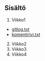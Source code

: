 ##  Sisältö
01.  Viikko1
* [gitlog.txt](https://github.com/JJKuusisto/harjoitustyo/blob/master/laskarit/viikko1/gitlog.txt)
* [komentirivi.txt](https://github.com/JJKuusisto/harjoitustyo/blob/master/laskarit/viikko1/komentorivi.txt)
2.  Viikko2
3.  Viikko3
4.  Viikko4
